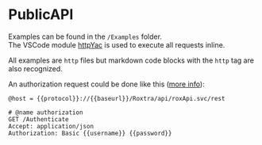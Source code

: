 # PublicAPI


Examples can be found in the `/Examples` folder.  
The VSCode module [httpYac](https://open.vscode.dev/Anweber/httpyac) is used to execute all requests inline.

All examples are `http` files but markdown code blocks with the `http` tag are also recognized.


An authorization request could be done like this ([more info](./Examples/notebook.http)):

```http
@host = {{protocol}}://{{baseurl}}/Roxtra/api/roxApi.svc/rest

# @name authorization
GET /Authenticate
Accept: application/json
Authorization: Basic {{username}} {{password}}
```